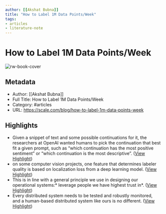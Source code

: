 ```yaml
---
author: [[Akshat Bubna]]
title: "How to Label 1M Data Points/Week"
tags: 
- articles
- literature-note
---
```

# How to Label 1M Data Points/Week

![rw-book-cover](https://cdn.builder.io/api/v1/image/assets%2Fe0438815ba51486bbb6a202747122d4b%2F4ba57966ec8e4f30a76576f000b8f572)

## Metadata
- Author: [[Akshat Bubna]]
- Full Title: How to Label 1M Data Points/Week
- Category: #articles
- URL: https://scale.com/blog/how-to-label-1m-data-points-week

## Highlights
- Given a snippet of text and some possible continuations for it, the researchers at OpenAI wanted humans to pick the continuation that best fit a given prompt, such as “which continuation has the most positive sentiment” or “which continuation is the most descriptive”. ([View Highlight](https://read.readwise.io/read/01gt2h1cs0n17d0hem7xs4rwb0))
- on some computer vision projects, one feature that determines labeler quality is based on localization loss from a deep learning model. ([View Highlight](https://read.readwise.io/read/01gt2h76axsg9h8qxt0zkebf13))
- This is in line with a general principle we use in designing our operational systems:* leverage people we have highest trust in*. ([View Highlight](https://read.readwise.io/read/01gt2hmcb8bv6r381k6ajt3wzz))
- Every distributed system needs to be tested and robustly monitored, and a human-based distributed system like ours is no different. ([View Highlight](https://read.readwise.io/read/01gt2htg5neda3pkt8eyfar04g))
